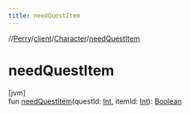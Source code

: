```yaml
---
title: needQuestItem
---
```

//[Perry](../../../index.html)/[client](../index.html)/[Character](index.html)/[needQuestItem](need-quest-item.html)



# needQuestItem



[jvm]\
fun [needQuestItem](need-quest-item.html)(questId: [Int](https://kotlinlang.org/api/latest/jvm/stdlib/kotlin/-int/index.html), itemId: [Int](https://kotlinlang.org/api/latest/jvm/stdlib/kotlin/-int/index.html)): [Boolean](https://kotlinlang.org/api/latest/jvm/stdlib/kotlin/-boolean/index.html)




